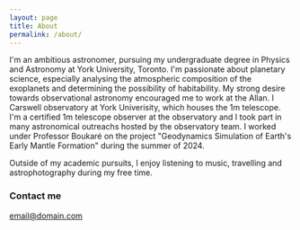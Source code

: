 ```yaml
---
layout: page
title: About
permalink: /about/
---
```


I'm an ambitious astronomer, pursuing my undergraduate degree in Physics and Astronomy at York University, Toronto. I'm passionate about planetary science, especially analysing the atmospheric composition of the exoplanets and determining the possibility of habitability. My strong desire towards observational astronomy encouraged me to work at the Allan. I Carswell observatory at York Univerisity, which houses the 1m telescope. I'm a certified 1m telescope observer at the observatory and I took part in many astronomical outreachs hosted by the observatory team. I worked under Professor Boukaré on the project "Geodynamics Simulation of Earth's Early Mantle Formation" during the summer of 2024.

Outside of my academic pursuits, I enjoy listening to music, travelling and astrophotography during my free time.

### Contact me

[email@domain.com](mailto:email@domain.com)
